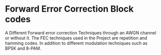# Forward Error Correction Block codes
 A Different Forward error correction Techniques through an AWGN channel or without it. The FEC techniques used in the Project are repetition and hamming codes. In addition to different modulation techniques such as BPSK and 8-PAM.
